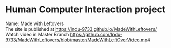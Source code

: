# Human Computer Interaction project
Name: Made with Leftovers
<br />The site is published at https://indu-9733.github.io/MadeWithLeftovers/
<br />Watch video in Master Branch https://github.com/Indu-9733/MadeWithLeftovers/blob/master/MadeWithLeftOverVideo.mp4
